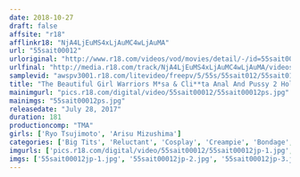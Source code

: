 ```yaml
---
date: 2018-10-27
draft: false
affsite: "r18"
afflinkr18: "NjA4LjEuMS4xLjAuMC4wLjAuMA"
url: "55sait00012"
urloriginal: "http://www.r18.com/videos/vod/movies/detail/-/id=55sait00012"
urlfinal: "http://media.r18.com/track/NjA4LjEuMS4xLjAuMC4wLjAuMA/videos/vod/movies/detail/-/id=55sait00012"
samplevid: "awspv3001.r18.com/litevideo/freepv/5/55s/55sait012/55sait012_dmb_w.mp4"
title: "The Beautiful Girl Warriors M*sa & Cli**ta Anal And Pussy 2 Hole Creampie Fucking x 10 Consecutive Massive Bukkake Sex Ryo & Alice"
mainimgurl: "pics.r18.com/digital/video/55sait00012/55sait00012ps.jpg"
mainimgs: "55sait00012ps.jpg"
releasedate: "July 28, 2017"
duration: 181
productioncomp: "TMA"
girls: ['Ryo Tsujimoto', 'Arisu Mizushima']
categories: ['Big Tits', 'Reluctant', 'Cosplay', 'Creampie', 'Bondage', 'Over 4 Hours', 'Hi-Def']
imgurls: ['pics.r18.com/digital/video/55sait00012/55sait00012jp-1.jpg', 'pics.r18.com/digital/video/55sait00012/55sait00012jp-2.jpg', 'pics.r18.com/digital/video/55sait00012/55sait00012jp-3.jpg', 'pics.r18.com/digital/video/55sait00012/55sait00012jp-4.jpg', 'pics.r18.com/digital/video/55sait00012/55sait00012jp-5.jpg', 'pics.r18.com/digital/video/55sait00012/55sait00012jp-6.jpg', 'pics.r18.com/digital/video/55sait00012/55sait00012jp-7.jpg', 'pics.r18.com/digital/video/55sait00012/55sait00012jp-8.jpg', 'pics.r18.com/digital/video/55sait00012/55sait00012jp-9.jpg', 'pics.r18.com/digital/video/55sait00012/55sait00012jp-10.jpg', 'pics.r18.com/digital/video/55sait00012/55sait00012jp-11.jpg', 'pics.r18.com/digital/video/55sait00012/55sait00012jp-12.jpg', 'pics.r18.com/digital/video/55sait00012/55sait00012jp-13.jpg', 'pics.r18.com/digital/video/55sait00012/55sait00012jp-14.jpg', 'pics.r18.com/digital/video/55sait00012/55sait00012jp-15.jpg', 'pics.r18.com/digital/video/55sait00012/55sait00012jp-16.jpg', 'pics.r18.com/digital/video/55sait00012/55sait00012jp-17.jpg', 'pics.r18.com/digital/video/55sait00012/55sait00012jp-18.jpg', 'pics.r18.com/digital/video/55sait00012/55sait00012jp-19.jpg', 'pics.r18.com/digital/video/55sait00012/55sait00012jp-20.jpg']
imgs: ['55sait00012jp-1.jpg', '55sait00012jp-2.jpg', '55sait00012jp-3.jpg', '55sait00012jp-4.jpg', '55sait00012jp-5.jpg', '55sait00012jp-6.jpg', '55sait00012jp-7.jpg', '55sait00012jp-8.jpg', '55sait00012jp-9.jpg', '55sait00012jp-10.jpg', '55sait00012jp-11.jpg', '55sait00012jp-12.jpg', '55sait00012jp-13.jpg', '55sait00012jp-14.jpg', '55sait00012jp-15.jpg', '55sait00012jp-16.jpg', '55sait00012jp-17.jpg', '55sait00012jp-18.jpg', '55sait00012jp-19.jpg', '55sait00012jp-20.jpg']
---
```

